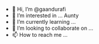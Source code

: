 - 👋 Hi, I’m @gaandurafi
- 👀 I’m interested in ... Aunty
- 🌱 I’m currently learning ...
- 💞️ I’m looking to collaborate on ...
- 📫 How to reach me ...

<!---
gaandurafi/gaandurafi is a ✨ special ✨ repository because its `README.md` (this file) appears on your GitHub profile.
You can click the Preview link to take a look at your changes.
--->
